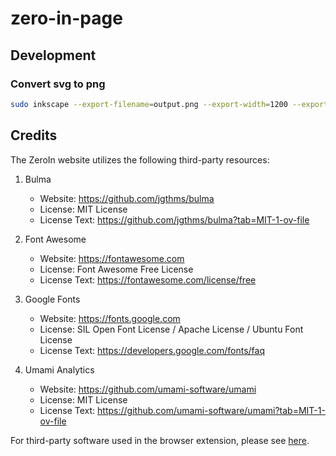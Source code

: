 # zero-in-page

## Development

### Convert svg to png

```bash
sudo inkscape --export-filename=output.png --export-width=1200 --export-height=630 og-image.svg
```

## Credits

The ZeroIn website utilizes the following third-party resources:

1. Bulma

   - Website: https://github.com/jgthms/bulma
   - License: MIT License
   - License Text: https://github.com/jgthms/bulma?tab=MIT-1-ov-file

2. Font Awesome

   - Website: https://fontawesome.com
   - License: Font Awesome Free License
   - License Text: https://fontawesome.com/license/free

3. Google Fonts

   - Website: https://fonts.google.com
   - License: SIL Open Font License / Apache License / Ubuntu Font License
   - License Text: https://developers.google.com/fonts/faq

4. Umami Analytics
   - Website: https://github.com/umami-software/umami
   - License: MIT License
   - License Text: https://github.com/umami-software/umami?tab=MIT-1-ov-file

For third-party software used in the browser extension, please see [here](https://github.com/leung018/zero-in/blob/main/THIRD_PARTY_LICENSES.md).
